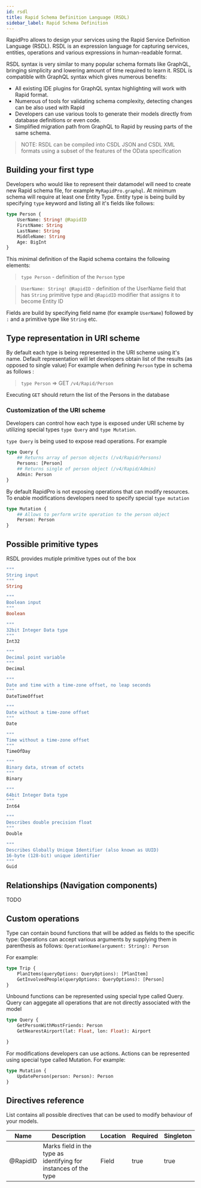 ```yaml
---
id: rsdl
title: Rapid Schema Definition Language (RSDL)
sidebar_label: Rapid Schema Definition
---
```


RapidPro allows to design your services using the Rapid Service Definition Language (RSDL).
RSDL is an expression language for capturing services, entities, operations and various expressions in human-readable format.

RSDL syntax is very similar to many popular schema formats like GraphQL,
bringing simplicity and lowering amount of time required to learn it. 
RSDL is compatible with GraphQL syntax which gives numerous benefits:

-   All existing IDE plugins for GraphQL syntax highlighting will work with Rapid format.
-   Numerous of tools for validating schema complexity, detecting changes can be also used with Rapid
-   Developers can use various tools to generate their models directly from database definitions or even code.
-   Simplified migration path from GraphQL to Rapid by reusing parts of the same schema.

> NOTE: RSDL can be compiled into CSDL JSON and CSDL XML formats using a subset of the features of the OData specification

## Building your first type

Developers who would like to represent their datamodel will need to create new Rapid schema file,
for example `MyRapidPro.graphql`. At minimum schema will require at least one Entity Type.
Entity type is being build by specifying `type` keyword and listing all it's fields like follows:


```graphql
type Person {
    UserName: String! @RapidID
    FirstName: String
    LastName: String
    MiddleName: String
    Age: BigInt
}
```

This minimal definition of the Rapid schema contains the following elements:

> `type Person`  - definition of the `Person` type

> `UserName: String! @RapidID` -
definition of the UserName field that has `String`
 primitive type and `@RapidID` modifier that assigns it to become Entity ID 


Fields are build by specifying field name (for example `UserName`) followed by `:` and a primitive type like `String` etc.


## Type representation in URI scheme

By default each type is being represented in the URI scheme using it's name.
Default representation will let developers obtain list of the results (as opposed to single value)
For example when defining `Person` type in schema as follows :

> `type Person` => GET `/v4/Rapid/Person`

Executing `GET` should return the list of the Persons in the database

### Customization of the URI scheme

Developers can control how each type is exposed under URI scheme by utilizing special 
types `type Query` and `type Mutation`.

`type Query` is being used to expose read operations.
For example

```graphql
type Query {
    ## Returns array of person objects (/v4/Rapid/Persons)
    Persons: [Person]
    ## Returns single of person object (/v4/Rapid/Admin)
    Admin: Person
}
```

By default RapidPro is not exposing operations that can modify resources.
To enable modifications developers need to specify special `type mutation`

```graphql
type Mutation {
    ## Allows to perform write operation to the person object
    Person: Person
}
```

## Possible primitive types

RSDL provides mutiple primitive types out of the 
box

```graphql
""" 
String input
"""
String

""" 
Boolean input
"""
Boolean

""" 
32bit Integer Data type
""" 
Int32

""" 
Decimal point variable
"""
Decimal

""" 
Date and time with a time-zone offset, no leap seconds
"""
DateTimeOffset

""" 
Date without a time-zone offset
"""
Date

""" 
Time without a time-zone offset
"""
TimeOfDay

""" 
Binary data, stream of octets
"""
Binary

""" 
64bit Integer Data type
"""
Int64

""" 
Describes double precision float
"""
Double

""" 
Describes Globally Unique Identifier (also known as UUID)
16-byte (128-bit) unique identifier
"""
Guid
```

## Relationships (Navigation components)

TODO

## Custom operations

Type can contain bound functions that will be added as fields to the specific type:
Operations can accept various arguments by supplying them in parenthesis as follows:
`OperationName(argument: String): Person`

For example:

```graphql
type Trip {
    PlanItems(queryOptions: QueryOptions): [PlanItem]
    GetInvolvedPeople(queryOptions: QueryOptions): [Person]
}
```

Unbound functions can be represented using special type called Query.
Query can aggegate all operations that are not directly associated with the model

```graphql
type Query {
    GetPersonWithMostFriends: Person
    GetNearestAirport(lat: Float, lon: Float): Airport

}
```

For modifications developers can use actions.
Actions can be represented using special type called Mutation.
For example:

```graphql
type Mutation {
    UpdatePerson(person: Person): Person
}
```

## Directives reference

List contains all possible directives that can be used to modify behaviour of your 
models.

| Name    | Description                      | Location | Required | Singleton|
| ------- | ---------------------------------|----------|----------|:--------|
| @RapidID | Marks field in the type as identifying for instances of the type | Field    |  true    | true    |
